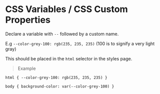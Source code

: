 # CSS Variables / CSS Custom Properties

Declare a variable with `--` followed by a custom name.

E.g `--color-grey-100: rgb(235, 235, 235)` (100 is to signify a very light gray)

This should be placed in the `html` selector in the styles page.

> Example

`html {
    --color-grey-100: rgb(235, 235, 235)
}`

`body {
    background-color: var(--color-grey-100)
}`

